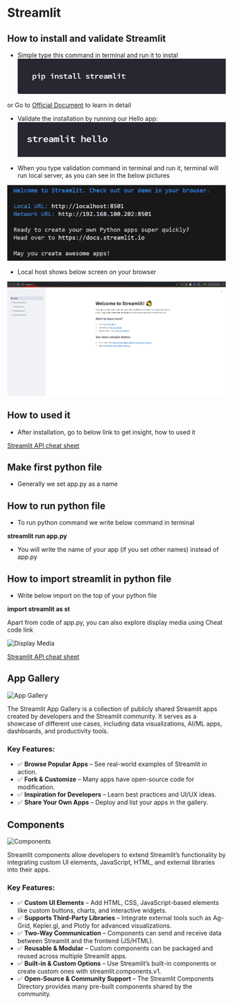 # Streamlit

## How to install and validate Streamlit
- Simple type this command in terminal and run it to instal
![Installation Command](Images/install.png)

or Go to [Official Document](https://docs.streamlit.io/get-started/installation) to learn in detail

- Validate the installation by running our Hello app:
![Validate installation](Images/validate.png)

- When you type validation command in terminal and run it, terminal will run local server, as you can see in the below pictures

![terminal with validation command](Images/terminal.png)

- Local host shows below screen on your browser

![Local host](Images/localhost.png)

## How to used it

- After installation, go to below link to get insight, how to used it

[Streamlit API cheat sheet](https://docs.streamlit.io/develop/quick-reference/cheat-sheet)

## Make first python file

- Generally we set app.py as a name

## How to run python file

- To run python command we write below command in terminal

**streamlit run app.py**

- You will write the name of your app (if you set other names) instead of app.py

## How to import streamlit in python file

- Write below import on the top of your python file

**import streamlit as st**

Apart from code of app.py, you can also explore display media using Cheat code link

![Display Media](/Images/displaymedia.png)

[Streamlit API cheat sheet](https://docs.streamlit.io/develop/quick-reference/cheat-sheet)

## App Gallery

![App Gallery](/Images/gallery.png)

The Streamlit App Gallery is a collection of publicly shared Streamlit apps created by developers and the Streamlit community. It serves as a showcase of different use cases, including data visualizations, AI/ML apps, dashboards, and productivity tools.

### Key Features:

- ✅ **Browse Popular Apps** – See real-world examples of Streamlit in action.
- ✅ **Fork & Customize** – Many apps have open-source code for modification.
- ✅ **Inspiration for Developers** – Learn best practices and UI/UX ideas.
- ✅ **Share Your Own Apps** – Deploy and list your apps in the gallery.

## Components

![Components](/Images/components.png)

Streamlit components allow developers to extend Streamlit’s functionality by integrating custom UI elements, JavaScript, HTML, and external libraries into their apps.

### Key Features:
- ✅ **Custom UI Elements** – Add HTML, CSS, JavaScript-based elements like custom buttons, charts, and interactive widgets.
- ✅ **Supports Third-Party Libraries** – Integrate external tools such as Ag-Grid, Kepler.gl, and Plotly for advanced visualizations.
- ✅ **Two-Way Communication** – Components can send and receive data between Streamlit and the frontend (JS/HTML).
- ✅ **Reusable & Modular** – Custom components can be packaged and reused across multiple Streamlit apps.
- ✅ **Built-in & Custom Options** – Use Streamlit’s built-in components or create custom ones with streamlit.components.v1.
- ✅ **Open-Source & Community Support** – The Streamlit Components Directory provides many pre-built components shared by the community.
